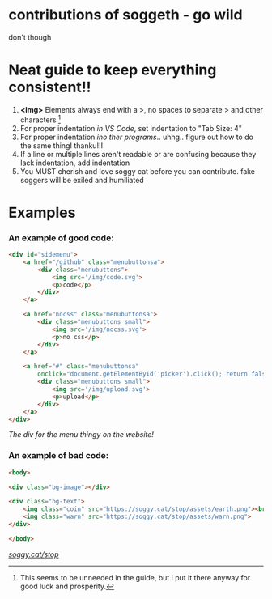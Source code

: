 # contributions of soggeth - go wild
don't though

# Neat guide to keep everything consistent!!
1. **\<img>** Elements always end with a >, no spaces to separate > and other characters [^1]
2. For proper indentation *in VS Code*, set indentation to "Tab Size: 4"
3. For proper indentation *ino ther programs*.. uhhg.. figure out how to do the same thing! thanku!!!
4. If a line or multiple lines aren't readable or are confusing because they lack indentation, add indentation
5. You MUST cherish and love soggy cat before you can contribute. fake soggers will be exiled and humiliated

[^1]: This seems to be unneeded in the guide, but i put it there anyway for good luck and prosperity.

# Examples
### An example of good code:
```html
<div id="sidemenu">
	<a href="/github" class="menubuttonsa">
		<div class="menubuttons">
			<img src='/img/code.svg'>
			<p>code</p>
		</div>
	</a>

	<a href="nocss" class="menubuttonsa">
		<div class="menubuttons small">
			<img src='/img/nocss.svg'>
			<p>no css</p>
		</div>
	</a>

	<a href="#" class="menubuttonsa"
		onclick="document.getElementById('picker').click(); return false;">
		<div class="menubuttons small">
			<img src='/img/upload.svg'>
			<p>upload</p>
		</div>
	</a>
</div>
```
*The div for the menu thingy on the website!*

### An example of bad code:
```html
<body>

<div class="bg-image"></div>

<div class="bg-text">
	<img class="coin" src="https://soggy.cat/stop/assets/earth.png"><br>
	<img class="warn" src="https://soggy.cat/stop/assets/warn.png">
</div>

</body>
```
*[soggy.cat/stop](https://soggy.cat/stop)*